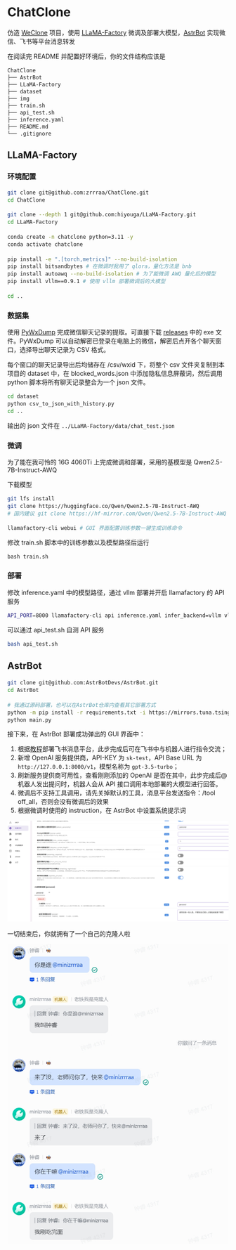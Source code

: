 # ChatClone

仿造 [WeClone](https://github.com/xming521/WeClone) 项目，使用 [LLaMA-Factory](https://github.com/hiyouga/LLaMA-Factory) 微调及部署大模型，[AstrBot](https://github.com/AstrBotDevs/AstrBot) 实现微信、飞书等平台消息转发

在阅读完 README 并配置好环境后，你的文件结构应该是

```
ChatClone
├── AstrBot
├── LLaMA-Factory
├── dataset
├── img
├── train.sh
├── api_test.sh
├── inference.yaml
├── README.md
└── .gitignore
```

## LLaMA-Factory

### 环境配置

```bash
git clone git@github.com:zrrraa/ChatClone.git
cd ChatClone

git clone --depth 1 git@github.com:hiyouga/LLaMA-Factory.git
cd LLaMA-Factory

conda create -n chatclone python=3.11 -y
conda activate chatclone

pip install -e ".[torch,metrics]" --no-build-isolation
pip install bitsandbytes # 在微调时我用了 qlora，量化方法是 bnb
pip install autoawq --no-build-isolation # 为了能微调 AWQ 量化后的模型
pip install vllm==0.9.1 # 使用 vllm 部署微调后的大模型

cd ..
```

### 数据集

使用 [PyWxDump](https://github.com/xaoyaoo/PyWxDump) 完成微信聊天记录的提取。可直接下载 [releases](https://github.com/xaoyaoo/PyWxDump/releases/tag/v3.1.45) 中的 exe 文件。PyWxDump 可以自动解密已登录在电脑上的微信，解密后点开各个聊天窗口，选择导出聊天记录为 CSV 格式。

每个窗口的聊天记录导出后均储存在 /csv/wxid 下，将整个 csv 文件夹复制到本项目的 dataset 中，在 blocked_words.json 中添加隐私信息屏蔽词，然后调用 python 脚本将所有聊天记录整合为一个 json 文件。

```bash
cd dataset
python csv_to_json_with_history.py
cd ..
```

输出的 json 文件在 `../LLaMA-Factory/data/chat_test.json`

### 微调

为了能在我可怜的 16G 4060Ti 上完成微调和部署，采用的基模型是 Qwen2.5-7B-Instruct-AWQ

下载模型

```bash
git lfs install
git clone https://huggingface.co/Qwen/Qwen2.5-7B-Instruct-AWQ
# 国内建议 git clone https://hf-mirror.com/Qwen/Qwen2.5-7B-Instruct-AWQ

llamafactory-cli webui # GUI 界面配置训练参数一键生成训练命令
```

修改 train.sh 脚本中的训练参数以及模型路径后运行

```
bash train.sh
```

### 部署

修改 inference.yaml 中的模型路径，通过 vllm 部署并开启 llamafactory 的 API 服务

```bash
API_PORT=8000 llamafactory-cli api inference.yaml infer_backend=vllm vllm_enforce_eager=true
```

可以通过 api_test.sh 自测 API 服务

```bash
bash api_test.sh
```

## AstrBot

```bash
git clone git@github.com:AstrBotDevs/AstrBot.git
cd AstrBot

# 我通过源码部署，也可以在AstrBot仓库内查看其它部署方式
python -m pip install -r requirements.txt -i https://mirrors.tuna.tsinghua.edu.cn/pypi/web/simple
python main.py
```

接下来，在 AstrBot 部署成功弹出的 GUI 界面中：

1. 根据[教程](https://docs.astrbot.app/deploy/platform/lark.html)部署飞书消息平台，此步完成后可在飞书中与机器人进行指令交流；
2. 新增 OpenAI 服务提供商，API-KEY 为 `sk-test`，API Base URL 为 `http://127.0.0.1:8000/v1`，模型名称为 `gpt-3.5-turbo`；
3. 刷新服务提供商可用性，查看刚刚添加的 OpenAI 是否在其中，此步完成后@机器人发出提问时，机器人会从 API 接口调用本地部署的大模型进行回答。
4. 微调后不支持工具调用，请先关掉默认的工具，消息平台发送指令：/tool off_all，否则会没有微调后的效果
5. 根据微调时使用的 instruction，在 AstrBot 中设置系统提示词

![prompt](./img/prompt.jpg)

一切结束后，你就拥有了一个自己的克隆人啦

![final](./img/final.jpg)